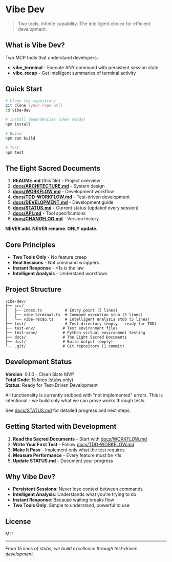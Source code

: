 # Vibe Dev

> Two tools, infinite capability. The intelligent choice for efficient development.

## What is Vibe Dev?

Two MCP tools that understand developers:
- **vibe_terminal** - Execute ANY command with persistent session state
- **vibe_recap** - Get intelligent summaries of terminal activity

## Quick Start

```bash
# Clone the repository
git clone [your-repo-url]
cd vibe-dev

# Install dependencies (when ready)
npm install

# Build
npm run build

# Test
npm test
```

## The Eight Sacred Documents

1. **README.md** (this file) - Project overview
2. **[docs/ARCHITECTURE.md](docs/ARCHITECTURE.md)** - System design
3. **[docs/WORKFLOW.md](docs/WORKFLOW.md)** - Development workflow
4. **[docs/TDD-WORKFLOW.md](docs/TDD-WORKFLOW.md)** - Test-driven development
5. **[docs/DEVELOPMENT.md](docs/DEVELOPMENT.md)** - Development guide
6. **[docs/STATUS.md](docs/STATUS.md)** - Current status (updated every session)
7. **[docs/API.md](docs/API.md)** - Tool specifications
8. **[docs/CHANGELOG.md](docs/CHANGELOG.md)** - Version history

**NEVER add. NEVER rename. ONLY update.**

## Core Principles

- **Two Tools Only** - No feature creep
- **Real Sessions** - Not command wrappers
- **Instant Response** - <1s is the law
- **Intelligent Analysis** - Understand workflows

## Project Structure

```
vibe-dev/
├── src/
│   ├── index.ts          # Entry point (5 lines)
│   ├── vibe-terminal.ts  # Command execution stub (5 lines)
│   └── vibe-recap.ts     # Intelligent analysis stub (5 lines)
├── test/                 # Test directory (empty - ready for TDD)
├── test-env/            # Test environment files
├── test-venv/           # Python virtual environment testing
├── docs/                # The Eight Sacred Documents
├── dist/                # Build output (empty)
└── .git/                # Git repository (1 commit)
```

## Development Status

**Version**: 0.1.0 - Clean Slate MVP  
**Total Code**: 15 lines (stubs only)  
**Status**: Ready for Test-Driven Development  

All functionality is currently stubbed with "not implemented" errors. This is intentional - we build only what we can prove works through tests.

See [docs/STATUS.md](docs/STATUS.md) for detailed progress and next steps.

## Getting Started with Development

1. **Read the Sacred Documents** - Start with [docs/WORKFLOW.md](docs/WORKFLOW.md)
2. **Write Your First Test** - Follow [docs/TDD-WORKFLOW.md](docs/TDD-WORKFLOW.md)
3. **Make It Pass** - Implement only what the test requires
4. **Measure Performance** - Every feature must be <1s
5. **Update STATUS.md** - Document your progress

## Why Vibe Dev?

- **Persistent Sessions**: Never lose context between commands
- **Intelligent Analysis**: Understands what you're trying to do
- **Instant Response**: Because waiting breaks flow
- **Two Tools Only**: Simple to understand, powerful to use

## License

MIT

---

*From 15 lines of stubs, we build excellence through test-driven development.*
